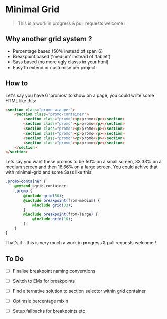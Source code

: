 # Minimal Grid
> This is a work in progress & pull requests welcome !

## Why another grid system ?
* Percentage based (50% instead of span_6)
* Breakpoint based ('medium' instead of 'tablet')
* Sass based (no more ugly classs in your html)
* Easy to extend or customise per project

## How to
Let's say you have 6 'promos' to show on a page,
you could write some HTML like this:
```html
<section class="promo-wrapper">
    <section class="promo-container">
        <section class="promo"><p>promo</p></section>
        <section class="promo"><p>promo</p></section>
        <section class="promo"><p>promo</p></section>
        <section class="promo"><p>promo</p></section>
        <section class="promo"><p>promo</p></section>
        <section class="promo"><p>promo</p></section>
    </section>
</section>
```
Lets say you want these promos to be 50% on a small screen, 33.33% on a medium screen and then 16.66% on a large screen. You could achive that with minimal-grid and some Sass like this:
``` sass
.promo-container {
    @extend %grid-container;
    .promo {
        @include grid(50);
        @include breakpoint(from-medium) {
            @include grid(33);
        }
        @include breakpoint(from-large) {
            @include grid(16);
        }
    }
}
```
That's it - this is very much a work in progress & pull requests welcome !

## To Do
- [ ] Finalise breakpoint naming conventions
- [ ] Switch to EMs for breakpoints
- [ ] Find alternative solution to section selector within grid container
- [ ] Optimsie percentage mixin
- [ ] Setup fallbacks for breakpoints etc

